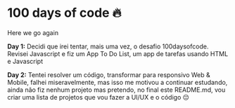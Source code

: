 # 100 days of code 🔥
Here we go again

**Day 1:** Decidi que irei tentar, mais uma vez, o desafio 100daysofcode. Revisei Javascript e fiz um App To Do List, um app de tarefas usando HTML e Javascript

**Day 2:** Tentei resolver um código, transformar para responsivo Web & Mobile, falhei miseravelmente, mas isso me motivou a continuar estudando, ainda não fiz nenhum projeto mas pretendo, no final este README.md, vou criar uma lista de projetos que vou fazer a UI/UX e o código 😔 
